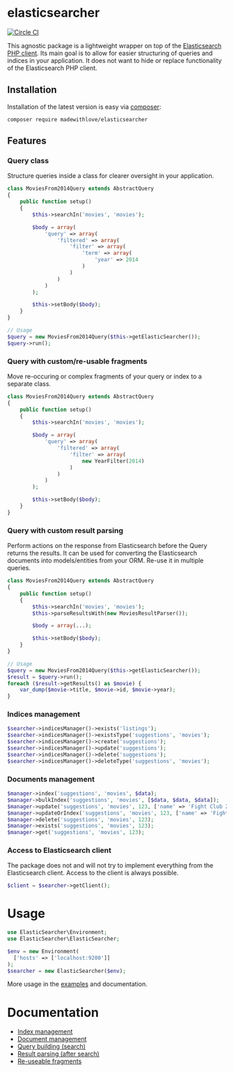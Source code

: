 # elasticsearcher

[![Circle CI](https://circleci.com/gh/madewithlove/elasticsearcher.svg?style=svg)](https://circleci.com/gh/madewithlove/elasticsearcher)

This agnostic package is a lightweight wrapper on top of the [Elasticsearch PHP client](http://www.elastic.co/guide/en/elasticsearch/client/php-api/current/index.html).
Its main goal is to allow for easier structuring of queries and indices in your application. It does not want to hide or replace
functionality of the Elasticsearch PHP client.

## Installation

Installation of the latest version is easy via [composer](https://getcomposer.org/):

```
composer require madewithlove/elasticsearcher
```
## Features

### Query class

Structure queries inside a class for clearer oversight in your application.

```php
class MoviesFrom2014Query extends AbstractQuery
{
	public function setup()
	{
		$this->searchIn('movies', 'movies');

		$body = array(
			'query' => array(
				'filtered' => array(
					'filter' => array(
						'term' => array(
							'year' => 2014
						)
					)
				)
			)
		);

		$this->setBody($body);
	}
}

// Usage
$query = new MoviesFrom2014Query($this->getElasticSearcher());
$query->run();
```

### Query with custom/re-usable fragments

Move re-occuring or complex fragments of your query or index to a separate class.

```php
class MoviesFrom2014Query extends AbstractQuery
{
	public function setup()
	{
		$this->searchIn('movies', 'movies');

		$body = array(
			'query' => array(
				'filtered' => array(
					'filter' => array(
						new YearFilter(2014)
					)
				)
			)
		);

		$this->setBody($body);
	}
}
```

### Query with custom result parsing

Perform actions on the response from Elasticsearch before the Query returns the results. It can be used for converting
the Elasticsearch documents into models/entities from your ORM. Re-use it in multiple queries.

```php
class MoviesFrom2014Query extends AbstractQuery
{
	public function setup()
	{
		$this->searchIn('movies', 'movies');
		$this->parseResultsWith(new MoviesResultParser());

		$body = array(...);

		$this->setBody($body);
	}
}

// Usage
$query = new MoviesFrom2014Query($this->getElasticSearcher());
$result = $query->run();
foreach ($result->getResults() as $movie) {
	var_dump($movie->title, $movie->id, $movie->year);
}
```

### Indices management

```php
$searcher->indicesManager()->exists('listings');
$searcher->indicesManager()->existsType('suggestions', 'movies');
$searcher->indicesManager()->create('suggestions');
$searcher->indicesManager()->update('suggestions');
$searcher->indicesManager()->delete('suggestions');
$searcher->indicesManager()->deleteType('suggestions', 'movies');
```

### Documents management

```php
$manager->index('suggestions', 'movies', $data);
$manager->bulkIndex('suggestions', 'movies', [$data, $data, $data]);
$manager->update('suggestions', 'movies', 123, ['name' => 'Fight Club 2014']);
$manager->updateOrIndex('suggestions', 'movies', 123, ['name' => 'Fight Club 2014']);
$manager->delete('suggestions', 'movies', 123);
$manager->exists('suggestions', 'movies', 123);
$manager->get('suggestions', 'movies', 123);
```

### Access to Elasticsearch client

The package does not and will not try to implement everything from the Elasticsearch client. Access to the client is
always possible.

```php
$client = $searcher->getClient();
```

# Usage

```php
use ElasticSearcher\Environment;
use ElasticSearcher\ElasticSearcher;

$env = new Environment(
  ['hosts' => ['localhost:9200']]
);
$searcher = new ElasticSearcher($env);
```

More usage in the [examples](./examples) and documentation.

# Documentation

* [Index management](./docs/index-management.md)
* [Document management](./docs/document-management.md)
* [Query building (search)](./docs/query-building.md)
* [Result parsing (after search)](./docs/result-parsing.md)
* [Re-useable fragments](./docs/re-useable-fragments.md)
